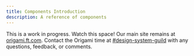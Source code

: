 ```yaml
---
title: Components Introduction
description: A reference of components
---
```


This is a work in progress. Watch this space! Our main site remains at [origami.ft.com](https://origami.ft.com/). Contact the Origami time at [#design-system-guild](https://financialtimes.enterprise.slack.com/archives/C01481FKWA2) with any questions, feedback, or comments.


